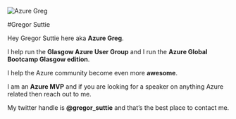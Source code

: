 ![Azure Greg](https://gregorsuttie.com/wp-content/uploads/2019/12/white-Copy-2.png "Azure Greg")

#Gregor Suttie

Hey Gregor Suttie here aka **Azure Greg**. 

I help run the **Glasgow Azure User Group** and I run the **Azure Global Bootcamp Glasgow edition**.

I help the Azure community become even more **awesome**.

I am an **Azure MVP** and if you are looking for a speaker on anything Azure related then reach out to me.

My twitter handle is **@gregor_suttie** and that’s the best place to contact me.
